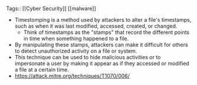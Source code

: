 Tags:: [[Cyber Security]] [[malware]]

- Timestomping is a method used by attackers to alter a file's timestamps, such as when it was last modified, accessed, created, or changed.
	- Think of timestamps as the "stamps" that record the different points in time when something happened to a file.
- By manipulating these stamps, attackers can make it difficult for others to detect unauthorized activity on a file or system.
- This technique can be used to hide malicious activities or to impersonate a user by making it appear as if they accessed or modified a file at a certain time.
- https://attack.mitre.org/techniques/T1070/006/